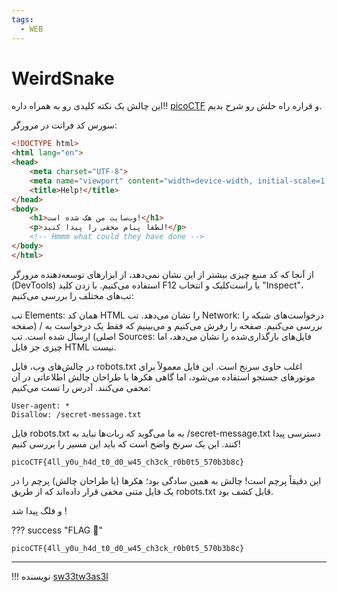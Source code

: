 ```yaml
---
tags:
  - WEB
---
```

# WeirdSnake

 این چالش یک نکته کلیدی رو به همراه داره!!
 [picoCTF](https://play.picoctf.org/practice/challenge/428) 
 و قراره راه حلش رو شرح بدیم.


سورس کد فرانت در مرورگر:
``` html
<!DOCTYPE html>
<html lang="en">
<head>
    <meta charset="UTF-8">
    <meta name="viewport" content="width=device-width, initial-scale=1.0">
    <title>Help!</title>
</head>
<body>
    <h1>وب‌سایت من هک شده است!</h1>
    <p>لطفاً پیام مخفی را پیدا کنید!</p>
    <!-- Hmmm what could they have done -->
</body>
</html>
```

از آنجا که کد منبع چیزی بیشتر از این نشان نمی‌دهد، از ابزارهای توسعه‌دهنده مرورگر (DevTools) استفاده می‌کنیم. با زدن کلید F12 یا راست‌کلیک و انتخاب "Inspect"، تب‌های مختلف را بررسی می‌کنیم:

تب Elements: همان کد HTML را نشان می‌دهد.
تب Network: درخواست‌های شبکه را بررسی می‌کنیم. صفحه را رفرش می‌کنیم و می‌بینیم که فقط یک درخواست به / (صفحه اصلی) ارسال شده است.
تب Sources: فایل‌های بارگذاری‌شده را نشان می‌دهد، اما چیزی جز فایل HTML نیست.

در چالش‌های وب، فایل robots.txt اغلب حاوی سرنخ است. این فایل معمولاً برای موتورهای جستجو استفاده می‌شود، اما گاهی هکرها یا طراحان چالش اطلاعاتی در آن مخفی می‌کنند. آدرس را تست می‌کنیم:

``` text
User-agent: *
Disallow: /secret-message.txt
```

فایل robots.txt به ما می‌گوید که ربات‌ها نباید به /secret-message.txt دسترسی پیدا کنند. این یک سرنخ واضح است که باید این مسیر را بررسی کنیم!

``` text
picoCTF{4ll_y0u_h4d_t0_d0_w45_ch3ck_r0b0t5_570b3b8c}
```

این دقیقاً پرچم است! چالش به همین سادگی بود؛ هکرها (یا طراحان چالش) پرچم را در یک فایل متنی مخفی قرار داده‌اند که از طریق robots.txt قابل کشف بود.

و فلگ پیدا شد !

??? success "FLAG :triangular_flag_on_post:"
    <div dir="ltr">`picoCTF{4ll_y0u_h4d_t0_d0_w45_ch3ck_r0b0t5_570b3b8c}`</div>

--- 

!!! نویسنده
    [sw33tw3as3l](https://github.com/sw33tw3as3l)
